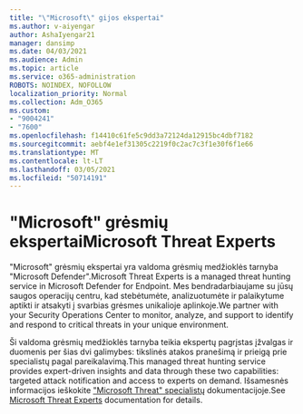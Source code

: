 ```yaml
---
title: "\"Microsoft\" gijos ekspertai"
ms.author: v-aiyengar
author: AshaIyengar21
manager: dansimp
ms.date: 04/03/2021
ms.audience: Admin
ms.topic: article
ms.service: o365-administration
ROBOTS: NOINDEX, NOFOLLOW
localization_priority: Normal
ms.collection: Adm_O365
ms.custom:
- "9004241"
- "7600"
ms.openlocfilehash: f14410c61fe5c9dd3a72124da12915bc4dbf7182
ms.sourcegitcommit: aebf4e1ef31305c2219f0c2ac7c3f1e30f6f1e66
ms.translationtype: MT
ms.contentlocale: lt-LT
ms.lasthandoff: 03/05/2021
ms.locfileid: "50714191"
---
```

# <a name="microsoft-threat-experts"></a><span data-ttu-id="6305d-102">"Microsoft" grėsmių ekspertai</span><span class="sxs-lookup"><span data-stu-id="6305d-102">Microsoft Threat Experts</span></span>

<span data-ttu-id="6305d-103">"Microsoft" grėsmių ekspertai yra valdoma grėsmių medžioklės tarnyba "Microsoft Defender".</span><span class="sxs-lookup"><span data-stu-id="6305d-103">Microsoft Threat Experts is a managed threat hunting service in Microsoft Defender for Endpoint.</span></span>  <span data-ttu-id="6305d-104">Mes bendradarbiaujame su jūsų saugos operacijų centru, kad stebėtumėte, analizuotumėte ir palaikytume aptikti ir atsakyti į svarbias grėsmes unikalioje aplinkoje.</span><span class="sxs-lookup"><span data-stu-id="6305d-104">We partner with your Security Operations Center to monitor, analyze, and support to identify and respond to critical threats in your unique environment.</span></span>

<span data-ttu-id="6305d-105">Ši valdoma grėsmių medžioklės tarnyba teikia ekspertų pagrįstas įžvalgas ir duomenis per šias dvi galimybes: tikslinės atakos pranešimą ir prieigą prie specialistų pagal pareikalavimą.</span><span class="sxs-lookup"><span data-stu-id="6305d-105">This managed threat hunting service provides expert-driven insights and data through these two capabilities: targeted attack notification and access to experts on demand.</span></span> <span data-ttu-id="6305d-106">Išsamesnės informacijos ieškokite ["Microsoft Threat" specialistų](https://docs.microsoft.com/windows/security/threat-protection/microsoft-defender-atp/microsoft-threat-experts) dokumentacijoje.</span><span class="sxs-lookup"><span data-stu-id="6305d-106">See [Microsoft Threat Experts](https://docs.microsoft.com/windows/security/threat-protection/microsoft-defender-atp/microsoft-threat-experts) documentation for details.</span></span>
